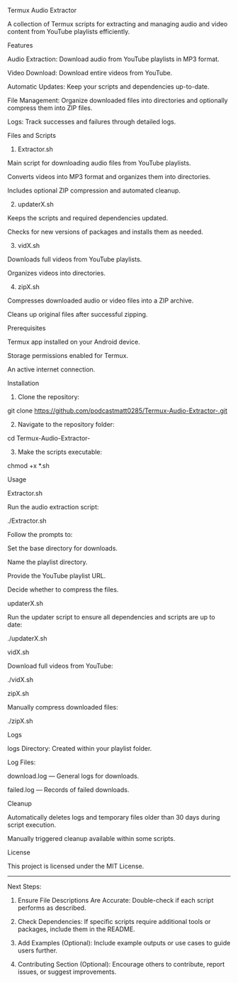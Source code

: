 Termux Audio Extractor

A collection of Termux scripts for extracting and managing audio and video content from YouTube playlists efficiently.

Features

Audio Extraction: Download audio from YouTube playlists in MP3 format.

Video Download: Download entire videos from YouTube.

Automatic Updates: Keep your scripts and dependencies up-to-date.

File Management: Organize downloaded files into directories and optionally compress them into ZIP files.

Logs: Track successes and failures through detailed logs.


Files and Scripts

1. Extractor.sh

Main script for downloading audio files from YouTube playlists.

Converts videos into MP3 format and organizes them into directories.

Includes optional ZIP compression and automated cleanup.


2. updaterX.sh

Keeps the scripts and required dependencies updated.

Checks for new versions of packages and installs them as needed.


3. vidX.sh

Downloads full videos from YouTube playlists.

Organizes videos into directories.


4. zipX.sh

Compresses downloaded audio or video files into a ZIP archive.

Cleans up original files after successful zipping.


Prerequisites

Termux app installed on your Android device.

Storage permissions enabled for Termux.

An active internet connection.


Installation

1. Clone the repository:

git clone https://github.com/podcastmatt0285/Termux-Audio-Extractor-.git


2. Navigate to the repository folder:

cd Termux-Audio-Extractor-


3. Make the scripts executable:

chmod +x *.sh



Usage

Extractor.sh

Run the audio extraction script:

./Extractor.sh

Follow the prompts to:

Set the base directory for downloads.

Name the playlist directory.

Provide the YouTube playlist URL.

Decide whether to compress the files.


updaterX.sh

Run the updater script to ensure all dependencies and scripts are up to date:

./updaterX.sh

vidX.sh

Download full videos from YouTube:

./vidX.sh

zipX.sh

Manually compress downloaded files:

./zipX.sh

Logs

logs Directory: Created within your playlist folder.

Log Files:

download.log — General logs for downloads.

failed.log — Records of failed downloads.



Cleanup

Automatically deletes logs and temporary files older than 30 days during script execution.

Manually triggered cleanup available within some scripts.


License

This project is licensed under the MIT License.


---

Next Steps:

1. Ensure File Descriptions Are Accurate: Double-check if each script performs as described.


2. Check Dependencies: If specific scripts require additional tools or packages, include them in the README.


3. Add Examples (Optional): Include example outputs or use cases to guide users further.


4. Contributing Section (Optional): Encourage others to contribute, report issues, or suggest improvements.